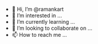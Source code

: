 - 👋 Hi, I’m @ramankart
- 👀 I’m interested in ...
- 🌱 I’m currently learning ...
- 💞️ I’m looking to collaborate on ...
- 📫 How to reach me ...

<!---
ramankart/ramankart is a ✨ special ✨ repository because its `README.md` (this file) appears on your GitHub profile.
You can click the Preview link to take a look at your changes.
--->
